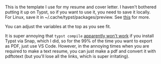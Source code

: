 This is the template I use for my resume and cover letter. I haven't bothered putting it up on Typst, so if you want to use it, you need to save it locally. For Linux, save it in ~/.cache/typst/packages/preview. 
See [this](https://github.com/typst/packages?tab=readme-ov-file#local-packages) for more.

You can adjust the variables at the top as you see fit.

It is super annoying that `typst compile` [apparently won't work](https://github.com/typst/typst/issues/4718) if you install Typst via Snap, which I did, so for the 99% of the time you want to export as PDF, just use VS Code. However, in the annoying times when you are required to make a text resume, you can just make a pdf and convert it with pdftotext (but you'll lose all the links, which is super irritating).
